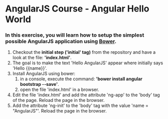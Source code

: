 AngularJS Course - Angular Hello World
======================================

### In this exercise, you will learn how to setup the simplest possible AngularJS application using [Bower](http://bower.io/).
1. Checkout the __initial step ('initial' tag)__ from the repository and have a look at the file: __'index.html'__.
2. The goal is to make the text 'Hello AngularJS' appear where initially says 'Hello {{name}}'.
3. Install AngularJS using bower:
   1. in a console, execute the command: __'bower install angular bootstrap --save'__.
   2. open the file 'index.html' in a browser.
4. Edit the file 'index.html' and add the attribute 'ng-app' to the 'body' tag of the page. Reload the page in the browser.
5. Add the attribute 'ng-init' to the 'body' tag with the value 'name = "AngularJS"'. Reload the page in the browser.
